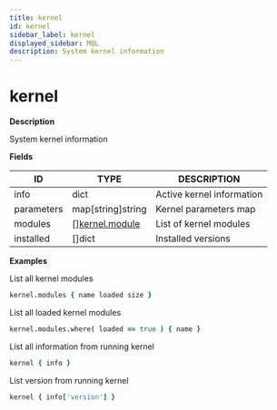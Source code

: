 ```yaml
---
title: kernel
id: kernel
sidebar_label: kernel
displayed_sidebar: MQL
description: System kernel information
---
```


# kernel

**Description**

System kernel information

**Fields**

| ID         | TYPE                                        | DESCRIPTION               |
| ---------- | ------------------------------------------- | ------------------------- |
| info       | dict                                        | Active kernel information |
| parameters | map[string]string                           | Kernel parameters map     |
| modules    | &#91;&#93;[kernel.module](kernel.module.md) | List of kernel modules    |
| installed  | &#91;&#93;dict                              | Installed versions        |

**Examples**

List all kernel modules

```coffee
kernel.modules { name loaded size }
```

List all loaded kernel modules

```coffee
kernel.modules.where( loaded == true ) { name }
```

List all information from running kernel

```coffee
kernel { info }
```

List version from running kernel

```coffee
kernel { info['version'] }
```
